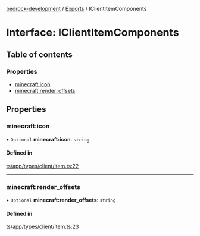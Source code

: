 [bedrock-development](../README.md) / [Exports](../modules.md) / IClientItemComponents

# Interface: IClientItemComponents

## Table of contents

### Properties

- [minecraft:icon](IClientItemComponents.md#minecraft:icon)
- [minecraft:render\_offsets](IClientItemComponents.md#minecraft:render_offsets)

## Properties

### minecraft:icon

• `Optional` **minecraft:icon**: `string`

#### Defined in

[ts/app/types/client/item.ts:22](https://github.com/DauntlessStudio/Bedrock-Developments/blob/9a78313/ts/app/types/client/item.ts#L22)

___

### minecraft:render\_offsets

• `Optional` **minecraft:render\_offsets**: `string`

#### Defined in

[ts/app/types/client/item.ts:23](https://github.com/DauntlessStudio/Bedrock-Developments/blob/9a78313/ts/app/types/client/item.ts#L23)

